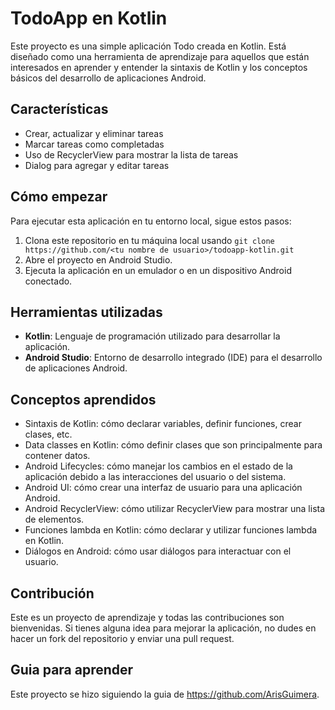 # TodoApp en Kotlin

Este proyecto es una simple aplicación Todo creada en Kotlin. Está diseñado como una herramienta de aprendizaje para aquellos que están interesados en aprender y entender la sintaxis de Kotlin y los conceptos básicos del desarrollo de aplicaciones Android.

## Características

- Crear, actualizar y eliminar tareas
- Marcar tareas como completadas
- Uso de RecyclerView para mostrar la lista de tareas
- Dialog para agregar y editar tareas

## Cómo empezar

Para ejecutar esta aplicación en tu entorno local, sigue estos pasos:

1. Clona este repositorio en tu máquina local usando `git clone https://github.com/<tu nombre de usuario>/todoapp-kotlin.git`
2. Abre el proyecto en Android Studio.
3. Ejecuta la aplicación en un emulador o en un dispositivo Android conectado.

## Herramientas utilizadas

- **Kotlin**: Lenguaje de programación utilizado para desarrollar la aplicación.
- **Android Studio**: Entorno de desarrollo integrado (IDE) para el desarrollo de aplicaciones Android.

## Conceptos aprendidos

- Sintaxis de Kotlin: cómo declarar variables, definir funciones, crear clases, etc.
- Data classes en Kotlin: cómo definir clases que son principalmente para contener datos.
- Android Lifecycles: cómo manejar los cambios en el estado de la aplicación debido a las interacciones del usuario o del sistema.
- Android UI: cómo crear una interfaz de usuario para una aplicación Android.
- Android RecyclerView: cómo utilizar RecyclerView para mostrar una lista de elementos.
- Funciones lambda en Kotlin: cómo declarar y utilizar funciones lambda en Kotlin.
- Diálogos en Android: cómo usar diálogos para interactuar con el usuario.

## Contribución

Este es un proyecto de aprendizaje y todas las contribuciones son bienvenidas. Si tienes alguna idea para mejorar la aplicación, no dudes en hacer un fork del repositorio y enviar una pull request.

## Guia para aprender

Este proyecto se hizo siguiendo la guia de https://github.com/ArisGuimera.
